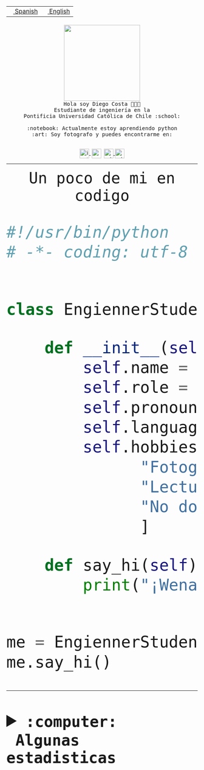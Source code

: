 <table border="0"  align="right">
 <tr><td><a href="README.md"><img src="https://upload.wikimedia.org/wikipedia/commons/thumb/8/89/Bandera_de_Espa%C3%B1a.svg/1200px-Bandera_de_Espa%C3%B1a.svg.png" height="10"> Spanish</a></td>
 <td><a href="README.en.md"><img src="https://upload.wikimedia.org/wikipedia/commons/a/a4/Flag_of_the_United_States.svg" height="10"> English</a></td></tr>
</table><br><br><br>


<p align="center">
  <img src="https://github.com/diegocostares/diegocostares/blob/main/Images/aaa2.gif?raw=true" height="200px" weight="200px">
  <br><samp>
    Hola soy Diego Costa 👨🏻‍💻<br>
    Estudiante de ingeniería en la <br>
    Pontificia Universidad Católica de Chile :school:<br>
  <br>
    :notebook: Actualmente estoy aprendiendo python <br>
    :art: Soy fotografo y puedes encontrarme en: <br>
  <br></samp>
  
</p>

<p align="center">
   <a href="https://instagram.com/diegocosta_no" target="blank">
    <img 
    align="center" src="https://cdn.jsdelivr.net/npm/simple-icons@3.0.1/icons/instagram.svg" alt="instagram" height="25px" width="25px" />
  </a>
  <a style="border: 3px solid; color: white;"href="https://t.me/diegocosta_no" target="blank">
  <img
  align="center" alt="Telegram" width="25px" src="https://icons-for-free.com/iconfiles/png/512/Telegram-1324888767380505522.png" />
</a>
<a href="https://api.whatsapp.com/send?phone=56971897835&text=Hola!" target="blank">
  <img
  align="center" alt="wtsp" width="25px" src="https://img.icons8.com/pastel-glyph/2x/whatsapp--v2.png" />
</a>
<a href="https://www.linkedin.com/in/diego-costa-786249213/" target="blank">
  <img
  align="center" alt="wtsp" width="25px" src="https://img.icons8.com/metro/452/linkedin.png" />
</a>

  </a>
</p>

---


<p align="center"><font size="25"><samp>Un poco de mi en codigo</samp></front></p>


```python
#!/usr/bin/python
# -*- coding: utf-8 -*-


class EngiennerStudent:

    def __init__(self):
        self.name = "Diego Costa"
        self.role = "Estudiante"
        self.pronouns = "he/him"
        self.language_spoken = ["es_CL", "en_US"]
        self.hobbies = [
              "Fotografia",
              "Lectura",
              "No dormir",
              ]

    def say_hi(self):
        print("¡Wena mundo!")


me = EngiennerStudent()
me.say_hi()
```
---
<details>
  <summary><b><samp>:computer: &nbsp;Algunas estadisticas</samp></b></summary>
  <br/></p>

<!--START_SECTION:waka-->
![Code Time](http://img.shields.io/badge/Code%20Time-865%20hrs%2040%20mins-blue)

**Soy nocturno 🦉** 

```text
🌞 Mañana                 9 commits           ░░░░░░░░░░░░░░░░░░░░░░░░░   00.37 % 
🌆 Día                    745 commits         ████████░░░░░░░░░░░░░░░░░   30.42 % 
🌃 Tarde                  1066 commits        ███████████░░░░░░░░░░░░░░   43.53 % 
🌙 Noche                  629 commits         ██████░░░░░░░░░░░░░░░░░░░   25.68 % 
```
📅 **Soy más productivo los Martes** 

```text
Lunes                    388 commits         ████░░░░░░░░░░░░░░░░░░░░░   15.84 % 
Martes                   508 commits         █████░░░░░░░░░░░░░░░░░░░░   20.74 % 
Miércoles                309 commits         ███░░░░░░░░░░░░░░░░░░░░░░   12.62 % 
Jueves                   298 commits         ███░░░░░░░░░░░░░░░░░░░░░░   12.17 % 
Viernes                  385 commits         ████░░░░░░░░░░░░░░░░░░░░░   15.72 % 
Sábado                   212 commits         ██░░░░░░░░░░░░░░░░░░░░░░░   08.66 % 
Domingo                  349 commits         ████░░░░░░░░░░░░░░░░░░░░░   14.25 % 
```


📊 **Esta semana me dediqué a** 

```text
🐱‍💻 Proyectos: 
2023-1-S4-Grupo2-Scraper 25 hrs 37 mins      ███████████████████░░░░░░   77.26 % 
private-test             6 hrs 32 mins       █████░░░░░░░░░░░░░░░░░░░░   19.71 % 
proyecto-grupo-31        37 mins             ░░░░░░░░░░░░░░░░░░░░░░░░░   01.89 % 
gpti-scrapper-main       22 mins             ░░░░░░░░░░░░░░░░░░░░░░░░░   01.14 % 
```


 Last Updated on 03/05/2023 04:22:15 UTC
<!--END_SECTION:waka-->
  
  

<p align="center"> <img src="https://github-readme-stats.vercel.app/api?username=diegocostares&show_icons=true&theme=ayu-mirage" alt="abhisheknaiidu" /></p>
 
</details>
